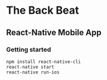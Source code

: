 # The Back Beat

## React-Native Mobile App

### Getting started

    npm install react-native-cli
    react-native start
    react-native run-ios
